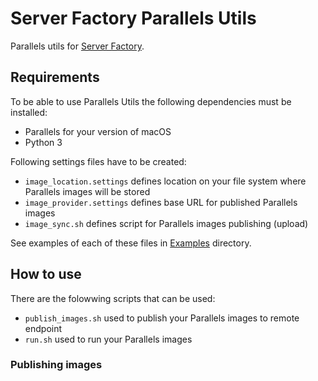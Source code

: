 # Server Factory Parallels Utils

Parallels utils for [Server Factory](https://github.com/milos85vasic/Server-Factory).

## Requirements

To be able to use Parallels Utils the following dependencies must be installed:

- Parallels for your version of macOS
- Python 3

Following settings files have to be created:

- `image_location.settings` defines location on your file system where Parallels images will be stored
- `image_provider.settings` defines base URL for published Parallels images
- `image_sync.sh` defines script for Parallels images publishing (upload)

See examples of each of these files in [Examples](./Examples) directory.

## How to use

There are the folowwing scripts that can be used:

- `publish_images.sh` used to publish your Parallels images to remote endpoint
- `run.sh` used to run your Parallels images

### Publishing images

